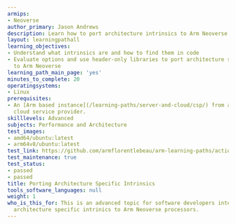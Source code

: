 ```yaml
---
armips:
- Neoverse
author_primary: Jason Andrews
description: Learn how to port architecture intrinsics to Arm Neoverse processors.
layout: learningpathall
learning_objectives:
- Understand what intrinsics are and how to find them in code
- Evaluate options and use header-only libraries to port architecture specific intrinics
  to Arm Neoverse
learning_path_main_page: 'yes'
minutes_to_complete: 20
operatingsystems:
- Linux
prerequisites:
- An [Arm based instance](/learning-paths/server-and-cloud/csp/) from an appropriate
  cloud service provider.
skilllevels: Advanced
subjects: Performance and Architecture
test_images:
- amd64/ubuntu:latest
- arm64v8/ubuntu:latest
test_link: https://github.com/armflorentlebeau/arm-learning-paths/actions/runs/4312122327
test_maintenance: true
test_status:
- passed
- passed
title: Porting Architecture Specific Intrinsics
tools_software_languages: null
weight: 1
who_is_this_for: This is an advanced topic for software developers interested in porting
  architecture specific intrinics to Arm Neoverse processors.
---
```

